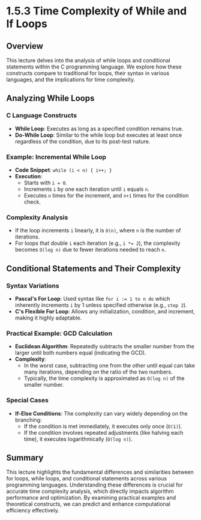 # 1.5.3 Time Complexity of While and If Loops

## Overview

This lecture delves into the analysis of while loops and conditional statements within the C programming language. We explore how these constructs compare to traditional for loops, their syntax in various languages, and the implications for time complexity.

## Analyzing While Loops

### C Language Constructs

- **While Loop**: Executes as long as a specified condition remains true.
- **Do-While Loop**: Similar to the while loop but executes at least once regardless of the condition, due to its post-test nature.

### Example: Incremental While Loop

- **Code Snippet**: `while (i < n) { i++; }`
- **Execution**:
  - Starts with `i = 0`.
  - Increments `i` by one each iteration until `i` equals `n`.
  - Executes `n` times for the increment, and `n+1` times for the condition check.

### Complexity Analysis

- If the loop increments `i` linearly, it is `O(n)`, where `n` is the number of iterations.
- For loops that double `i` each iteration (e.g., `i *= 2`), the complexity becomes `O(log n)` due to fewer iterations needed to reach `n`.

## Conditional Statements and Their Complexity

### Syntax Variations

- **Pascal's For Loop**: Used syntax like `for i := 1 to n do` which inherently increments `i` by 1 unless specified otherwise (e.g., `step 2`).
- **C's Flexible For Loop**: Allows any initialization, condition, and increment, making it highly adaptable.

### Practical Example: GCD Calculation

- **Euclidean Algorithm**: Repeatedly subtracts the smaller number from the larger until both numbers equal (indicating the GCD).
- **Complexity**:
  - In the worst case, subtracting one from the other until equal can take many iterations, depending on the ratio of the two numbers.
  - Typically, the time complexity is approximated as `O(log n)` of the smaller number.

### Special Cases

- **If-Else Conditions**: The complexity can vary widely depending on the branching:
  - If the condition is met immediately, it executes only once (`O(1)`).
  - If the condition involves repeated adjustments (like halving each time), it executes logarithmically (`O(log n)`).

## Summary

This lecture highlights the fundamental differences and similarities between for loops, while loops, and conditional statements across various programming languages. Understanding these differences is crucial for accurate time complexity analysis, which directly impacts algorithm performance and optimization. By examining practical examples and theoretical constructs, we can predict and enhance computational efficiency effectively.

